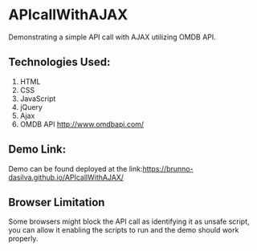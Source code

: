 # APIcallWithAJAX

Demonstrating a simple API call with AJAX utilizing OMDB API. 


## Technologies Used:

1. HTML
2. CSS
3. JavaScript
4. jQuery
5. Ajax
6. OMDB API http://www.omdbapi.com/


## Demo Link:

Demo can be found deployed at the link:https://brunno-dasilva.github.io/APIcallWithAJAX/


## Browser Limitation

Some browsers might block the API call as identifying it as unsafe script, you can allow it enabling the scripts to run and the demo should work properly.  

